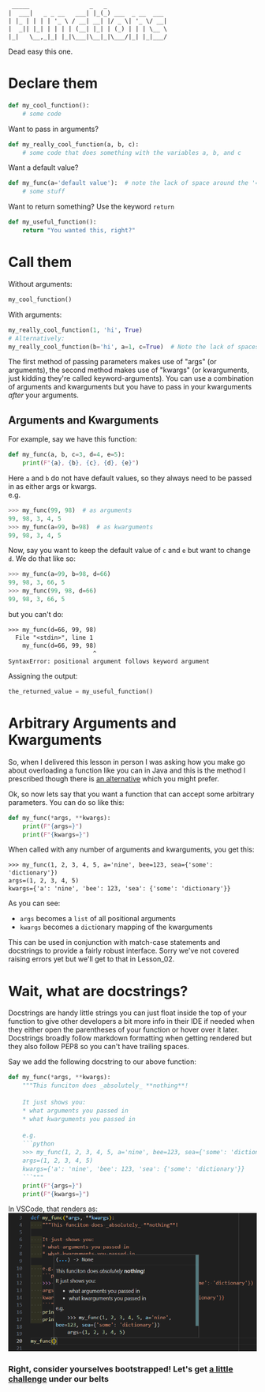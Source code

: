 ```
 _____                 _   _                 
|  ___|   _ _ __   ___| |_(_) ___  _ __  ___ 
| |_ | | | | '_ \ / __| __| |/ _ \| '_ \/ __|
|  _|| |_| | | | | (__| |_| | (_) | | | \__ \
|_|   \__,_|_| |_|\___|\__|_|\___/|_| |_|___/
```

Dead easy this one.

# Declare them
``` python
def my_cool_function():
    # some code
```

Want to pass in arguments?
``` python
def my_really_cool_function(a, b, c):
    # some code that does something with the variables a, b, and c
```
Want a default value?
``` python
def my_func(a='default value'):  # note the lack of space around the '='
    # some stuff
```

Want to return something?
Use the keyword `return`
``` python
def my_useful_function():
    return "You wanted this, right?"
```

# Call them
Without arguments:
``` python
my_cool_function()
```

With arguments:
``` python
my_really_cool_function(1, 'hi', True)
# Alternatively:
my_really_cool_function(b='hi', a=1, c=True)  # Note the lack of spaces around the '=', and that the parameters don't have to be in order
```
The first method of passing parameters makes use of "args" (or arguments), the second method makes use of "kwargs" (or kwarguments, just kidding they're called keyword-arguments). You can use a combination of arguments and kwarguments but you have to pass in your kwarguments _after_ your arguments.  

## Arguments and Kwarguments
For example, say we have this function:
```python
def my_func(a, b, c=3, d=4, e=5):
    print(F"{a}, {b}, {c}, {d}, {e}")
```
Here `a` and `b` do not have default values, so they always need to be passed in as either args or kwargs.  
e.g.
```python
>>> my_func(99, 98)  # as arguments
99, 98, 3, 4, 5
>>> my_func(a=99, b=98)  # as kwarguments
99, 98, 3, 4, 5
```
Now, say you want to keep the default value of `c` and `e` but want to change `d`. We do that like so:
```python
>>> my_func(a=99, b=98, d=66)
99, 98, 3, 66, 5
>>> my_func(99, 98, d=66)
99, 98, 3, 66, 5
```
but you can't do:
```
>>> my_func(d=66, 99, 98)
  File "<stdin>", line 1
    my_func(d=66, 99, 98)
                        ^
SyntaxError: positional argument follows keyword argument
```
Assigning the output:
``` python
the_returned_value = my_useful_function()
```

# Arbitrary Arguments and Kwarguments
So, when I delivered this lesson in person I was asking how you make go about overloading a function like you can in Java and this is the method I prescribed though there is [an alternative](https://peps.python.org/pep-3124/) which you might prefer.  

Ok, so now lets say that you want a function that can accept some arbitrary parameters. You can do so like this:
```python
def my_func(*args, **kwargs):
    print(F"{args=}")
    print(F"{kwargs=}")
```
When called with any number of arguments and kwarguments, you get this:
```
>>> my_func(1, 2, 3, 4, 5, a='nine', bee=123, sea={'some': 'dictionary'})
args=(1, 2, 3, 4, 5)
kwargs={'a': 'nine', 'bee': 123, 'sea': {'some': 'dictionary'}}
```
As you can see:
* `args` becomes a `list` of all positional arguments
* `kwargs` becomes a `dict`ionary mapping of the kwarguments

This can be used in conjunction with match-case statements and docstrings to provide a fairly robust interface. Sorry we've not covered raising errors yet but we'll get to that in Lesson_02.

# Wait, what are docstrings?
Docstrings are handy little strings you can just float inside the top of your function to give other developers a bit more info in their IDE if needed when they either open the parentheses of your function or hover over it later.  
Docstrings broadly follow markdown formatting when getting rendered but they also follow PEP8 so you can't have trailing spaces.

Say we add the following docstring to our above function:
```python
def my_func(*args, **kwargs):
    """This funciton does _absolutely_ **nothing**!

    It just shows you:
    * what arguments you passed in
    * what kwarguments you passed in

    e.g.
    ```python
    >>> my_func(1, 2, 3, 4, 5, a='nine', bee=123, sea={'some': 'dictionary'})
    args=(1, 2, 3, 4, 5)
    kwargs={'a': 'nine', 'bee': 123, 'sea': {'some': 'dictionary'}}
    ```"""
    print(F"{args=}")
    print(F"{kwargs=}")
```

In VSCode, that renders as:
![rendered docstring](./IMGS/docstring_render.png)


### Right, consider yourselves bootstrapped! Let's get [a little challenge](./09_challenge.md) under our belts